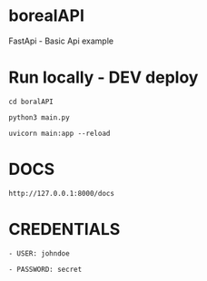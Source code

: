 # borealAPI
FastApi - Basic Api example

# Run locally - DEV deploy
    
    cd boralAPI
    
    python3 main.py

    uvicorn main:app --reload

# DOCS

    http://127.0.0.1:8000/docs

# CREDENTIALS

    - USER: johndoe

    - PASSWORD: secret
